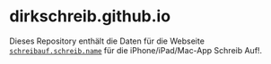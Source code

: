# dirkschreib.github.io

Dieses Repository enthält die Daten für die Webseite [`schreibauf.schreib.name`](https://schreibauf.schreib.name) für die iPhone/iPad/Mac-App Schreib Auf!.
